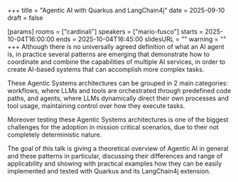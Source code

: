 +++
title = "Agentic AI with Quarkus and LangChain4j"
date = 2025-09-10
draft = false

[params]
rooms = ["cardinali"]
speakers = ["mario-fusco"]
starts = 2025-10-04T16:00:00
ends = 2025-10-04T16:45:00
slidesURL = ""
warning = ""
+++
Although there is no universally agreed definition of what an AI agent is, in practice several patterns are emerging that demonstrate how to coordinate and combine the capabilities of multiple AI services, in order to create AI-based systems that can accomplish more complex tasks. 

These Agentic Systems architectures can be grouped in 2 main categories: workflows, where LLMs and tools are orchestrated through predefined code paths, and agents, where LLMs dynamically direct their own processes and tool usage, maintaining control over how they execute tasks.

Moreover testing these Agentic Systems architectures is one of the biggest challenges for the adoption in mission critical scenarios, due to their not completely deterministic nature.

The goal of this talk is giving a theoretical overview of Agentic AI in general and these patterns in particular, discussing their differences and range of applicability and showing with practical examples how they can be easily implemented and tested with Quarkus and its LangChain4j extension.
